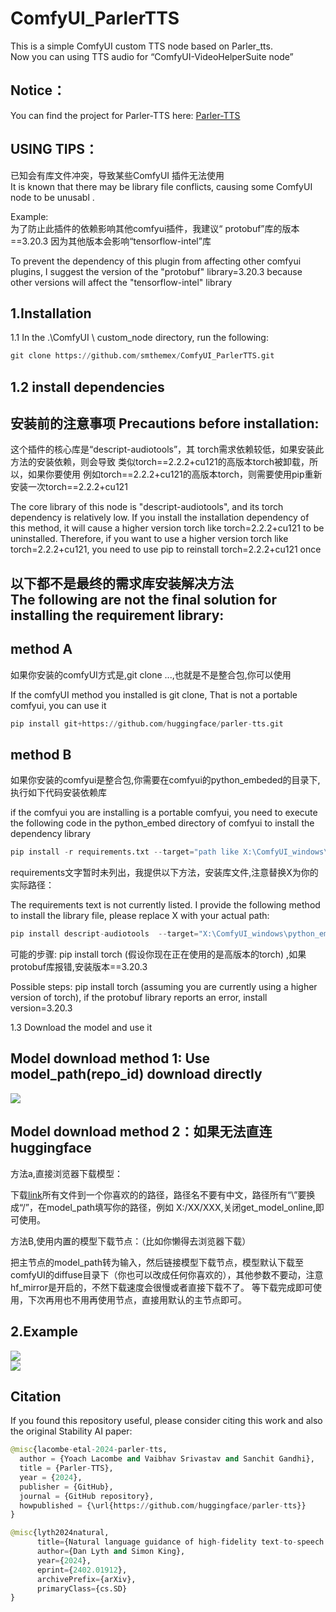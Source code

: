 # ComfyUI_ParlerTTS
This is a simple ComfyUI custom TTS node based on Parler_tts.   
Now you can using TTS audio for “ComfyUI-VideoHelperSuite node”   

Notice：
------
You can find the project for Parler-TTS here: [Parler-TTS](https://github.com/huggingface/parler-tts) 

USING TIPS： 
-----
已知会有库文件冲突，导致某些ComfyUI 插件无法使用  
It is known that there may be library file conflicts, causing some ComfyUI node to be unusabl .

Example:   
为了防止此插件的依赖影响其他comfyui插件，我建议“ protobuf”库的版本==3.20.3 因为其他版本会影响“tensorflow-intel”库  

To prevent the dependency of this plugin from affecting other comfyui plugins, I suggest the version of the "protobuf" library=3.20.3 because other versions will affect the "tensorflow-intel" library     


1.Installation
-----
  1.1 In the .\ComfyUI \ custom_node directory, run the following:  

  ``` python 
  git clone https://github.com/smthemex/ComfyUI_ParlerTTS.git
  ```

1.2 install dependencies
----

安装前的注意事项 Precautions before installation:   
----

这个插件的核心库是“descript-audiotools”，其 torch需求依赖较低，如果安装此方法的安装依赖，则会导致 类似torch==2.2.2+cu121的高版本torch被卸载，所以，如果你要使用 例如torch==2.2.2+cu121的高版本torch，则需要使用pip重新安装一次torch==2.2.2+cu121   

The core library of this node is "descript-audiotools", and its torch dependency is relatively low. If you install the installation dependency of this method, it will cause a higher version torch like torch=2.2.2+cu121 to be uninstalled. Therefore, if you want to use a higher version torch like torch=2.2.2+cu121, you need to use pip to reinstall torch=2.2.2+cu121 once  

以下都不是最终的需求库安装解决方法  
The following are not the final solution for installing the requirement library:    
-----

method A   
-----
如果你安装的comfyUI方式是,git clone ...,也就是不是整合包,你可以使用  

If the comfyUI method you installed is git clone, That is not a portable comfyui, you can use it

 ``` python 
 pip install git+https://github.com/huggingface/parler-tts.git
 ```
method B  
-----
如果你安装的comfyui是整合包,你需要在comfyui的python_embeded的目录下,执行如下代码安装依赖库  

if the comfyui you are installing is a portable comfyui, you need to execute the following code in the python_embed directory of comfyui to install the dependency library   

``` python 
pip install -r requirements.txt --target="path like X:\ComfyUI_windows\python_embeded\Lib\site-packages"
```
requirements文字暂时未列出，我提供以下方法，安装库文件,注意替换X为你的实际路径：  

The requirements text is not currently listed. I provide the following method to install the library file, please replace X with your actual path:  

 ``` python 
 pip install descript-audiotools  --target="X:\ComfyUI_windows\python_embeded\Lib\site-packages"
 ```
 可能的步骤: pip install torch (假设你现在正在使用的是高版本的torch) ,如果protobuf库报错,安装版本==3.20.3  
 
 Possible steps: pip install torch (assuming you are currently using a higher version of torch), if the protobuf library reports an error, install version=3.20.3   


  1.3 Download the model and use it
  
  Model download method 1: Use model_path(repo_id) download directly   
  ----
  
  ![](https://github.com/smthemex/ComfyUI_ParlerTTS/blob/main/output/example1.png)
    
  Model download method 2：如果无法直连huggingface  
  ---
  
 方法a,直接浏览器下载模型：   
    
 下载[link](https://huggingface.co/parler-tts/parler_tts_mini_v0.1/tree/main)所有文件到一个你喜欢的的路径，路径名不要有中文，路径所有“\”要换成“/”，在model_path填写你的路径，例如 X:/XX/XXX,关闭get_model_online,即可使用。  

 方法B,使用内置的模型下载节点：（比如你懒得去浏览器下载）  

 把主节点的model_path转为输入，然后链接模型下载节点，模型默认下载至comfyUI的diffuse目录下（你也可以改成任何你喜欢的），其他参数不要动，注意hf_mirror是开启的，不然下载速度会很慢或者直接下载不了。 等下载完成即可使用，下次再用也不用再使用节点，直接用默认的主节点即可。  

2.Example   
-------
![](https://github.com/smthemex/ComfyUI_ParlerTTS/blob/main/output/example.png)  
![](https://github.com/smthemex/ComfyUI_ParlerTTS/blob/main/output/example1.png)  

Citation
------
If you found this repository useful, please consider citing this work and also the original Stability AI paper:  

``` python  
@misc{lacombe-etal-2024-parler-tts,
  author = {Yoach Lacombe and Vaibhav Srivastav and Sanchit Gandhi},
  title = {Parler-TTS},
  year = {2024},
  publisher = {GitHub},
  journal = {GitHub repository},
  howpublished = {\url{https://github.com/huggingface/parler-tts}}
}
```

``` python  
@misc{lyth2024natural,
      title={Natural language guidance of high-fidelity text-to-speech with synthetic annotations},
      author={Dan Lyth and Simon King},
      year={2024},
      eprint={2402.01912},
      archivePrefix={arXiv},
      primaryClass={cs.SD}
}
```
